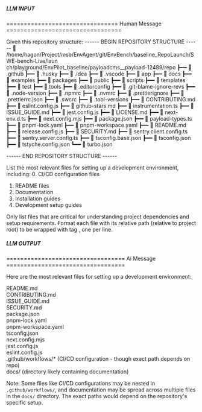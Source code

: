 ##### LLM INPUT #####
================================ Human Message =================================

Given this repository structure:
------ BEGIN REPOSITORY STRUCTURE ------
📂 
/home/hagon/Project/msb/EnvAgent/git/EnvBench/baseline_RepoLaunch/SWE-bench-Live/laun
ch/playground/EnvPilot_baseline/payloadcms__payload-12489/repo
┣━━ 📂 .github
┣━━ 📂 .husky
┣━━ 📂 .idea
┣━━ 📂 .vscode
┣━━ 📂 app
┣━━ 📂 docs
┣━━ 📂 examples
┣━━ 📂 packages
┣━━ 📂 public
┣━━ 📂 scripts
┣━━ 📂 templates
┣━━ 📂 test
┣━━ 📂 tools
┣━━ 📄 .editorconfig
┣━━ 📄 .git-blame-ignore-revs
┣━━ 📄 .node-version
┣━━ 📄 .npmrc
┣━━ 📄 .nvmrc
┣━━ 📄 .prettierignore
┣━━ 📄 .prettierrc.json
┣━━ 📄 .swcrc
┣━━ 📄 .tool-versions
┣━━ 📄 CONTRIBUTING.md
┣━━ 📄 eslint.config.js
┣━━ 📄 github-stars.md
┣━━ 📄 instrumentation.ts
┣━━ 📄 ISSUE_GUIDE.md
┣━━ 📄 jest.config.js
┣━━ 📄 LICENSE.md
┣━━ 📄 next-env.d.ts
┣━━ 📄 next.config.mjs
┣━━ 📄 package.json
┣━━ 📄 payload-types.ts
┣━━ 📄 pnpm-lock.yaml
┣━━ 📄 pnpm-workspace.yaml
┣━━ 📄 README.md
┣━━ 📄 release.config.js
┣━━ 📄 SECURITY.md
┣━━ 📄 sentry.client.config.ts
┣━━ 📄 sentry.server.config.ts
┣━━ 📄 tsconfig.base.json
┣━━ 📄 tsconfig.json
┣━━ 📄 tstyche.config.json
┗━━ 📄 turbo.json

------ END REPOSITORY STRUCTURE ------

List the most relevant files for setting up a development environment, including:
0. CI/CD configuration files
1. README files
2. Documentation
3. Installation guides
4. Development setup guides

Only list files that are critical for understanding project dependencies and setup requirements.
Format each file with its relative path (relative to project root) to be wrapped with tag <file> </file>, one per line.
##### LLM OUTPUT #####
================================== Ai Message ==================================

Here are the most relevant files for setting up a development environment:

<file>README.md</file>  
<file>CONTRIBUTING.md</file>  
<file>ISSUE_GUIDE.md</file>  
<file>SECURITY.md</file>  
<file>package.json</file>  
<file>pnpm-lock.yaml</file>  
<file>pnpm-workspace.yaml</file>  
<file>tsconfig.json</file>  
<file>next.config.mjs</file>  
<file>jest.config.js</file>  
<file>eslint.config.js</file>  
<file>.github/workflows/*</file> (CI/CD configuration - though exact path depends on repo)  
<file>docs/</file> (directory likely containing documentation)  

Note: Some files like CI/CD configurations may be nested in `.github/workflows/`, and documentation may be spread across multiple files in the `docs/` directory. The exact paths would depend on the repository's specific setup.
